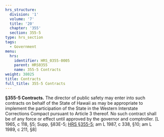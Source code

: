 ```yaml
---
hrs_structure:
  division: '1'
  volume: '7'
  title: '20'
  chapter: '355'
  section: 355-5
type: hrs_section
tags:
  - Government
menu:
  hrs:
    identifier: HRS_0355-0005
    parent: HRS0355
    name: 355-5 Contracts
weight: 38025
title: Contracts
full_title: 355-5 Contracts
---
```

**§355-5 Contracts.** The director of public safety may enter into such contracts on behalf of the State of Hawaii as may be appropriate to implement the participation of the State in the Western Interstate Corrections Compact pursuant to Article 3 thereof. No such contract shall be of any force or effect until approved by the governor and comptroller. [L 1965, c 118, §5; Supp, §83E-5; [HRS §355-5](/title-20/chapter-355/section-355-5/); am L 1987, c 338, §10; am L 1989, c 211, §8]
